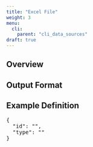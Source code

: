 ```yaml
---
title: "Excel File"
weight: 3
menu:
  cli:
    parent: "cli_data_sources"
draft: true
---
```


## Overview


## Output Format

## Example Definition
<pre>
{
  "id": "",
  "type": ""
}
</pre>
